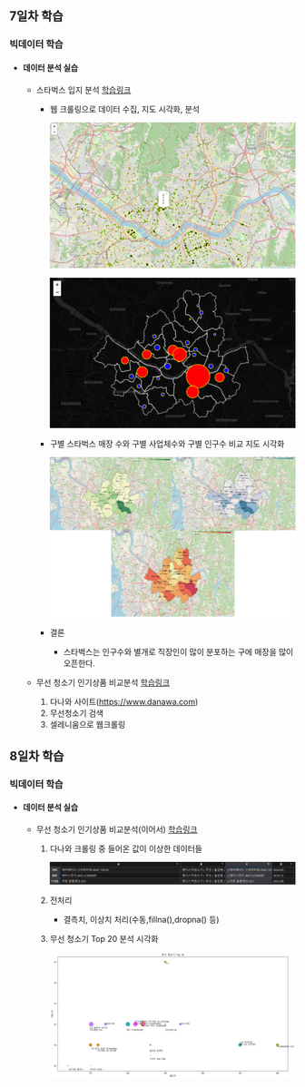 ## 7일차 학습
### 빅데이터 학습

- #### 데이터 분석 실습
    - 스타벅스 입지 분석 [학습링크](https://github.com/KangJeongTaek/bigdata-analysis-2024/blob/main/day07/da16_스타벅스_매장_입지분석.ipynb)
        - 웹 크롤링으로 데이터 수집, 지도 시각화, 분석

            ![스타벅스 매장 위치 지도 시각화](https://raw.githubusercontent.com/KangJeongTaek/bigdata-analysis-2024/main/images/ba010.png)

            ![스타벅스 구별 서클 마커](https://raw.githubusercontent.com/KangJeongTaek/bigdata-analysis-2024/main/images/ba011.png)


        - 구별 스타벅스 매장 수와 구별 사업체수와 구별 인구수 비교 지도 시각화

            ![비교](https://raw.githubusercontent.com/KangJeongTaek/bigdata-analysis-2024/main/images/ba015.png)

        - 결론
            - 스타벅스는 인구수와 별개로 직장인이 많이 분포하는 구에 매장을 많이 오픈한다.

    
    - 무선 청소기 인기상품 비교분석 [학습링크](https://github.com/KangJeongTaek/bigdata-analysis-2024/blob/main/day07/da17_무선청소기_인기상품_분석.ipynb)
        1. 다나와 사이트(https://www.danawa.com)
        2. 무선청소기 검색
        3. 셀레니움으로 웹크롤링


## 8일차 학습
### 빅데이터 학습

- #### 데이터 분석 실습
    - 무선 청소기 인기상품 비교분석(이어서) [학습링크](https://github.com/KangJeongTaek/bigdata-analysis-2024/blob/main/day08/da18_무선청소기_인기상품_분석.ipynb)
        1. 다나와 크롤링 중 들어온 값이 이상한 데이터들

            ![예시](https://raw.githubusercontent.com/KangJeongTaek/bigdata-analysis-2024/main/images/ba016.png)

        2. 전처리
            - 결측치, 이상치 처리(수동,fillna(),dropna() 등)
        
        3. 무선 청소기 Top 20 분석 시각화

            ![예시](https://raw.githubusercontent.com/KangJeongTaek/bigdata-analysis-2024/main/images/ba017.png)

